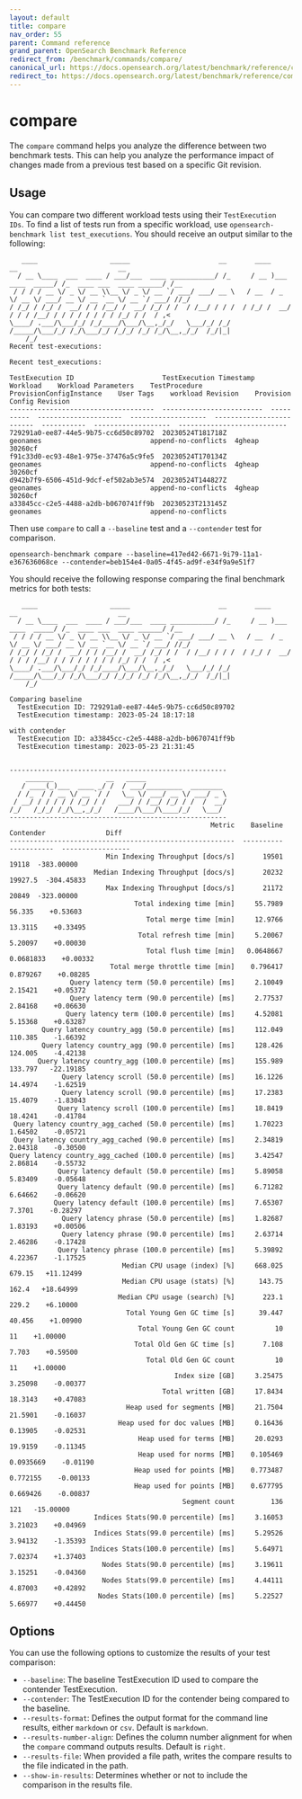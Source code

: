 ```yaml
---
layout: default
title: compare
nav_order: 55
parent: Command reference
grand_parent: OpenSearch Benchmark Reference
redirect_from: /benchmark/commands/compare/
canonical_url: https://docs.opensearch.org/latest/benchmark/reference/commands/compare/
redirect_to: https://docs.opensearch.org/latest/benchmark/reference/commands/compare/
---
```


<!-- vale off -->
# compare
<!-- vale on -->

The `compare` command helps you analyze the difference between two benchmark tests. This can help you analyze the performance impact of changes made from a previous test based on a specific Git revision. 

## Usage

You can compare two different workload tests using their `TestExecution IDs`. To find a list of tests run from a specific workload, use `opensearch-benchmark list test_executions`. You should receive an output similar to the following: 


```
   ____                  _____                      __       ____                  __                         __
  / __ \____  ___  ____ / ___/___  ____ ___________/ /_     / __ )___  ____  _____/ /_  ____ ___  ____ ______/ /__
 / / / / __ \/ _ \/ __ \\__ \/ _ \/ __ `/ ___/ ___/ __ \   / __  / _ \/ __ \/ ___/ __ \/ __ `__ \/ __ `/ ___/ //_/
/ /_/ / /_/ /  __/ / / /__/ /  __/ /_/ / /  / /__/ / / /  / /_/ /  __/ / / / /__/ / / / / / / / / /_/ / /  / ,<
\____/ .___/\___/_/ /_/____/\___/\__,_/_/   \___/_/ /_/  /_____/\___/_/ /_/\___/_/ /_/_/ /_/ /_/\__,_/_/  /_/|_|
    /_/
Recent test-executions:

Recent test_executions:

TestExecution ID                      TestExecution Timestamp    Workload    Workload Parameters    TestProcedure        ProvisionConfigInstance    User Tags    workload Revision    Provision Config Revision
------------------------------------  -------------------------  ----------  ---------------------  -------------------  -------------------------  -----------  -------------------  ---------------------------
729291a0-ee87-44e5-9b75-cc6d50c89702  20230524T181718Z           geonames                           append-no-conflicts  4gheap                                  30260cf
f91c33d0-ec93-48e1-975e-37476a5c9fe5  20230524T170134Z           geonames                           append-no-conflicts  4gheap                                  30260cf
d942b7f9-6506-451d-9dcf-ef502ab3e574  20230524T144827Z           geonames                           append-no-conflicts  4gheap                                  30260cf
a33845cc-c2e5-4488-a2db-b0670741ff9b  20230523T213145Z           geonames                           append-no-conflicts  

```

Then use `compare` to call a `--baseline` test and a  `--contender` test for comparison.

```
opensearch-benchmark compare --baseline=417ed42-6671-9i79-11a1-e367636068ce --contender=beb154e4-0a05-4f45-ad9f-e34f9a9e51f7
```

You should receive the following response comparing the final benchmark metrics for both tests:

```
   ____                  _____                      __       ____                  __                         __
  / __ \____  ___  ____ / ___/___  ____ ___________/ /_     / __ )___  ____  _____/ /_  ____ ___  ____ ______/ /__
 / / / / __ \/ _ \/ __ \\__ \/ _ \/ __ `/ ___/ ___/ __ \   / __  / _ \/ __ \/ ___/ __ \/ __ `__ \/ __ `/ ___/ //_/
/ /_/ / /_/ /  __/ / / /__/ /  __/ /_/ / /  / /__/ / / /  / /_/ /  __/ / / / /__/ / / / / / / / / /_/ / /  / ,<
\____/ .___/\___/_/ /_/____/\___/\__,_/_/   \___/_/ /_/  /_____/\___/_/ /_/\___/_/ /_/_/ /_/ /_/\__,_/_/  /_/|_|
    /_/

Comparing baseline
  TestExecution ID: 729291a0-ee87-44e5-9b75-cc6d50c89702
  TestExecution timestamp: 2023-05-24 18:17:18 

with contender
  TestExecution ID: a33845cc-c2e5-4488-a2db-b0670741ff9b
  TestExecution timestamp: 2023-05-23 21:31:45


------------------------------------------------------
    _______             __   _____
   / ____(_)___  ____ _/ /  / ___/_________  ________
  / /_  / / __ \/ __ `/ /   \__ \/ ___/ __ \/ ___/ _ \
 / __/ / / / / / /_/ / /   ___/ / /__/ /_/ / /  /  __/
/_/   /_/_/ /_/\__,_/_/   /____/\___/\____/_/   \___/
------------------------------------------------------
                                                  Metric    Baseline    Contender               Diff
--------------------------------------------------------  ----------  -----------  -----------------
                        Min Indexing Throughput [docs/s]       19501        19118  -383.00000
                     Median Indexing Throughput [docs/s]       20232      19927.5  -304.45833
                        Max Indexing Throughput [docs/s]       21172        20849  -323.00000
                               Total indexing time [min]     55.7989       56.335    +0.53603
                                  Total merge time [min]     12.9766      13.3115    +0.33495
                                Total refresh time [min]     5.20067      5.20097    +0.00030
                                  Total flush time [min]   0.0648667    0.0681833    +0.00332
                         Total merge throttle time [min]    0.796417     0.879267    +0.08285
               Query latency term (50.0 percentile) [ms]     2.10049      2.15421    +0.05372
               Query latency term (90.0 percentile) [ms]     2.77537      2.84168    +0.06630
              Query latency term (100.0 percentile) [ms]     4.52081      5.15368    +0.63287
        Query latency country_agg (50.0 percentile) [ms]     112.049      110.385    -1.66392
        Query latency country_agg (90.0 percentile) [ms]     128.426      124.005    -4.42138
       Query latency country_agg (100.0 percentile) [ms]     155.989      133.797   -22.19185
             Query latency scroll (50.0 percentile) [ms]     16.1226      14.4974    -1.62519
             Query latency scroll (90.0 percentile) [ms]     17.2383      15.4079    -1.83043
            Query latency scroll (100.0 percentile) [ms]     18.8419      18.4241    -0.41784
 Query latency country_agg_cached (50.0 percentile) [ms]     1.70223      1.64502    -0.05721
 Query latency country_agg_cached (90.0 percentile) [ms]     2.34819      2.04318    -0.30500
Query latency country_agg_cached (100.0 percentile) [ms]     3.42547      2.86814    -0.55732
            Query latency default (50.0 percentile) [ms]     5.89058      5.83409    -0.05648
            Query latency default (90.0 percentile) [ms]     6.71282      6.64662    -0.06620
           Query latency default (100.0 percentile) [ms]     7.65307       7.3701    -0.28297
             Query latency phrase (50.0 percentile) [ms]     1.82687      1.83193    +0.00506
             Query latency phrase (90.0 percentile) [ms]     2.63714      2.46286    -0.17428
            Query latency phrase (100.0 percentile) [ms]     5.39892      4.22367    -1.17525
                            Median CPU usage (index) [%]     668.025       679.15   +11.12499
                            Median CPU usage (stats) [%]      143.75        162.4   +18.64999
                           Median CPU usage (search) [%]       223.1        229.2    +6.10000
                             Total Young Gen GC time [s]      39.447       40.456    +1.00900
                                Total Young Gen GC count          10           11    +1.00000
                               Total Old Gen GC time [s]       7.108        7.703    +0.59500
                                  Total Old Gen GC count          10           11    +1.00000
                                         Index size [GB]     3.25475      3.25098    -0.00377
                                      Total written [GB]     17.8434      18.3143    +0.47083
                             Heap used for segments [MB]     21.7504      21.5901    -0.16037
                           Heap used for doc values [MB]     0.16436      0.13905    -0.02531
                                Heap used for terms [MB]     20.0293      19.9159    -0.11345
                                Heap used for norms [MB]    0.105469    0.0935669    -0.01190
                               Heap used for points [MB]    0.773487     0.772155    -0.00133
                               Heap used for points [MB]    0.677795     0.669426    -0.00837
                                           Segment count         136          121   -15.00000
                     Indices Stats(90.0 percentile) [ms]     3.16053      3.21023    +0.04969
                     Indices Stats(99.0 percentile) [ms]     5.29526      3.94132    -1.35393
                    Indices Stats(100.0 percentile) [ms]     5.64971      7.02374    +1.37403
                       Nodes Stats(90.0 percentile) [ms]     3.19611      3.15251    -0.04360
                       Nodes Stats(99.0 percentile) [ms]     4.44111      4.87003    +0.42892
                      Nodes Stats(100.0 percentile) [ms]     5.22527      5.66977    +0.44450
```

## Options

You can use the following options to customize the results of your test comparison: 

- `--baseline`: The baseline TestExecution ID used to compare the contender TestExecution.  
- `--contender`: The TestExecution ID for the contender being compared to the baseline. 
- `--results-format`: Defines the output format for the command line results, either `markdown` or `csv`. Default is `markdown`.
- `--results-number-align`: Defines the column number alignment for when the `compare` command outputs results. Default is `right`.
- `--results-file`: When provided a file path, writes the compare results to the file indicated in the path. 
- `--show-in-results`: Determines whether or not to include the comparison in the results file. 


